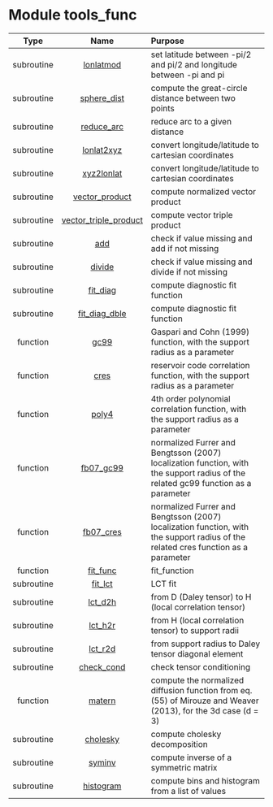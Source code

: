 # Module tools_func

| Type | Name | Purpose |
| :--: | :--: | :---------- |
| subroutine | [lonlatmod](https://github.com/JCSDA/saber/src/saber/bump/tools_func.F90#L32) | set latitude between -pi/2 and pi/2 and longitude between -pi and pi |
| subroutine | [sphere_dist](https://github.com/JCSDA/saber/src/saber/bump/tools_func.F90#L62) | compute the great-circle distance between two points |
| subroutine | [reduce_arc](https://github.com/JCSDA/saber/src/saber/bump/tools_func.F90#L82) | reduce arc to a given distance |
| subroutine | [lonlat2xyz](https://github.com/JCSDA/saber/src/saber/bump/tools_func.F90#L119) | convert longitude/latitude to cartesian coordinates |
| subroutine | [xyz2lonlat](https://github.com/JCSDA/saber/src/saber/bump/tools_func.F90#L154) | convert longitude/latitude to cartesian coordinates |
| subroutine | [vector_product](https://github.com/JCSDA/saber/src/saber/bump/tools_func.F90#L183) | compute normalized vector product |
| subroutine | [vector_triple_product](https://github.com/JCSDA/saber/src/saber/bump/tools_func.F90#L210) | compute vector triple product |
| subroutine | [add](https://github.com/JCSDA/saber/src/saber/bump/tools_func.F90#L248) | check if value missing and add if not missing |
| subroutine | [divide](https://github.com/JCSDA/saber/src/saber/bump/tools_func.F90#L278) | check if value missing and divide if not missing |
| subroutine | [fit_diag](https://github.com/JCSDA/saber/src/saber/bump/tools_func.F90#L300) | compute diagnostic fit function |
| subroutine | [fit_diag_dble](https://github.com/JCSDA/saber/src/saber/bump/tools_func.F90#L432) | compute diagnostic fit function |
| function | [gc99](https://github.com/JCSDA/saber/src/saber/bump/tools_func.F90#L580) | Gaspari and Cohn (1999) function, with the support radius as a parameter |
| function | [cres](https://github.com/JCSDA/saber/src/saber/bump/tools_func.F90#L603) | reservoir code correlation function, with the support radius as a parameter |
| function | [poly4](https://github.com/JCSDA/saber/src/saber/bump/tools_func.F90#L624) | 4th order polynomial correlation function, with the support radius as a parameter |
| function | [fb07_gc99](https://github.com/JCSDA/saber/src/saber/bump/tools_func.F90#L645) | normalized Furrer and Bengtsson (2007) localization function, with the support radius of the related gc99 function as a parameter |
| function | [fb07_cres](https://github.com/JCSDA/saber/src/saber/bump/tools_func.F90#L669) | normalized Furrer and Bengtsson (2007) localization function, with the support radius of the related cres function as a parameter |
| function | [fit_func](https://github.com/JCSDA/saber/src/saber/bump/tools_func.F90#L693) | fit_function |
| subroutine | [fit_lct](https://github.com/JCSDA/saber/src/saber/bump/tools_func.F90#L741) | LCT fit |
| subroutine | [lct_d2h](https://github.com/JCSDA/saber/src/saber/bump/tools_func.F90#L812) | from D (Daley tensor) to H (local correlation tensor) |
| subroutine | [lct_h2r](https://github.com/JCSDA/saber/src/saber/bump/tools_func.F90#L854) | from H (local correlation tensor) to support radii |
| subroutine | [lct_r2d](https://github.com/JCSDA/saber/src/saber/bump/tools_func.F90#L905) | from support radius to Daley tensor diagonal element |
| subroutine | [check_cond](https://github.com/JCSDA/saber/src/saber/bump/tools_func.F90#L922) | check tensor conditioning |
| function | [matern](https://github.com/JCSDA/saber/src/saber/bump/tools_func.F90#L963) | compute the normalized diffusion function from eq. (55) of Mirouze and Weaver (2013), for the 3d case (d = 3) |
| subroutine | [cholesky](https://github.com/JCSDA/saber/src/saber/bump/tools_func.F90#L1006) | compute cholesky decomposition |
| subroutine | [syminv](https://github.com/JCSDA/saber/src/saber/bump/tools_func.F90#L1058) | compute inverse of a symmetric matrix |
| subroutine | [histogram](https://github.com/JCSDA/saber/src/saber/bump/tools_func.F90#L1110) | compute bins and histogram from a list of values |
